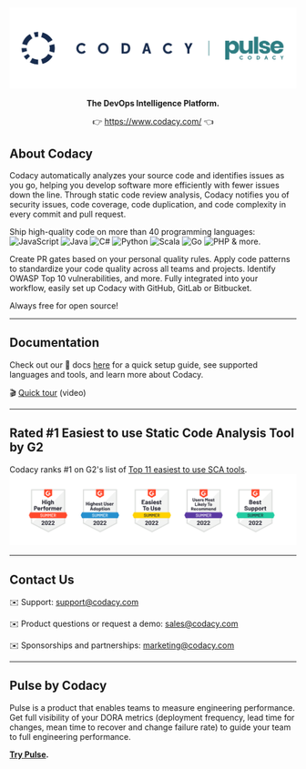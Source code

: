 ![banner](images/title.png)
</p>
<p align="center">
	<strong>The DevOps Intelligence Platform.</strong>
</p>
<p align="center">
	👉 <a href="https://www.codacy.com/">https://www.codacy.com/</a> 👈
</p>

## About Codacy
Codacy automatically analyzes your source code and identifies issues as you go, helping you develop software more efficiently with fewer issues down the line. Through static code review analysis, Codacy notifies you of security issues, code coverage, code duplication, and code complexity in every commit and pull request. 

Ship high-quality code on more than 40 programming languages:
![JavaScript](https://img.shields.io/badge/javascript-%23323330.svg?style=for-the-badge&logo=javascript&logoColor=%23F7DF1E)
![Java](https://img.shields.io/badge/java-%23ED8B00.svg?style=for-the-badge&logo=java&logoColor=white)
![C#](https://img.shields.io/badge/c%23-%23239120.svg?style=for-the-badge&logo=c-sharp&logoColor=white)
![Python](https://img.shields.io/badge/python-3670A0?style=for-the-badge&logo=python&logoColor=ffdd54)
![Scala](https://img.shields.io/badge/scala-%23DC322F.svg?style=for-the-badge&logo=scala&logoColor=white)
![Go](https://img.shields.io/badge/go-%2300ADD8.svg?style=for-the-badge&logo=go&logoColor=white)
![PHP](https://img.shields.io/badge/php-%23777BB4.svg?style=for-the-badge&logo=php&logoColor=white)
& more.

Create PR gates based on your personal quality rules. Apply code patterns to standardize your code quality across all teams and projects. Identify OWASP Top 10 vulnerabilities, and more. Fully integrated into your workflow, easily set up Codacy with GitHub, GitLab or Bitbucket.

Always free for open source!

-----------------------------------------------------------------------------------------------------------
## Documentation

Check out our 📘 docs [here](https://docs.codacy.com/getting-started/codacy-quickstart/) for a quick setup guide, see supported languages and tools, and learn more about Codacy.

🎬 [Quick tour](https://www.youtube.com/watch?v=4hs-5Onqv8k) (video)

-----------------------------------------------------------------------------------------------------------

## Rated #1 Easiest to use Static Code Analysis Tool by G2
Codacy ranks #1 on G2's list of [Top 11 easiest to use SCA tools](https://www.g2.com/categories/static-code-analysis?tab=easiest_to_useg).
![g2](images/g2.png)

-----------------------------------------------------------------------------------------------------------

## Contact Us
✉️ Support: support@codacy.com

✉️ Product questions or request a demo: sales@codacy.com

✉️ Sponsorships and partnerships: marketing@codacy.com

-----------------------------------------------------------------------------------------------------------

## Pulse by Codacy
Pulse is a product that enables teams to measure engineering performance. Get full visibility of your DORA metrics (deployment frequency, lead time for changes, mean time to recover and change failure rate) to guide your team to full engineering performance. 

**[Try Pulse](https://www.pulse.codacy.com/).**
